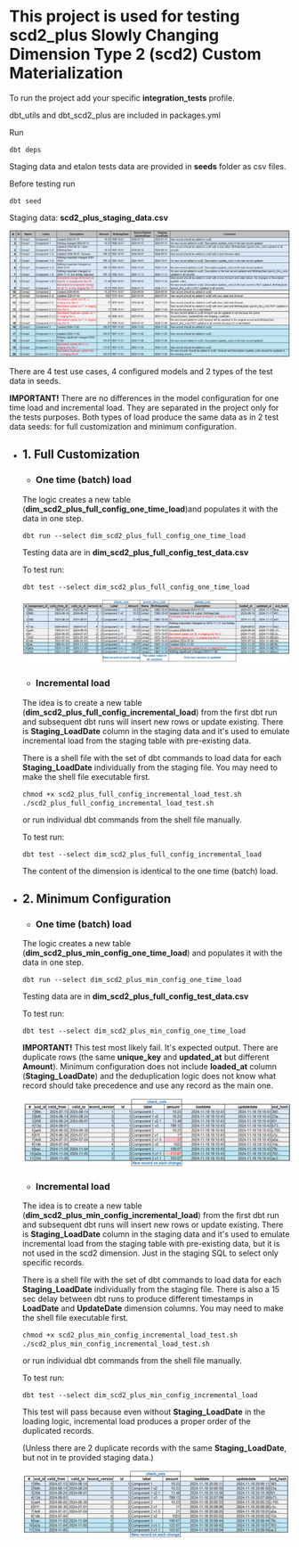 # This project is used for testing scd2_plus Slowly Changing Dimension Type 2 (scd2) Custom Materialization

To run the project add your specific **integration_tests** profile.

dbt_utils and dbt_scd2_plus are included in packages.yml

Run

```
dbt deps 
```

Staging data and etalon tests data are provided in **seeds** folder as csv files.

Before testing run

```
dbt seed
```

Staging data: **scd2_plus_staging_data.csv**

![img](../images/StagingData.png)

There are 4 test use cases, 4 configured models and 2 types of the test data in seeds.

**IMPORTANT!** There are no differences in the model configuration for one time load and incremental load. They are separated in the project only for the tests purposes.  Both types of load produce the same data as in 2 test data seeds: for full customization and minimum configuration.

- ## 1. Full Customization
    - ### One time (batch) load

    The logic creates a new table (**dim_scd2_plus_full_config_one_time_load**)and populates it with the data in one step.

    ```
    dbt run --select dim_scd2_plus_full_config_one_time_load
    ```
        
    Testing data are in **dim_scd2_plus_full_config_test_data.csv**

    To test run:

    ```
    dbt test --select dim_scd2_plus_full_config_one_time_load        
    ```
    ![img](../images/scd2_plus_full_config.png)

    - ### Incremental load

    The idea is to create a new table (**dim_scd2_plus_full_config_incremental_load**) from the first dbt run and subsequent dbt runs will insert new rows or update existing. There is **Staging_LoadDate** column in the staging data and it's used to emulate incremental load from the staging table with pre-existing data.

    There is a shell file with the set of dbt commands to load data for each **Staging_LoadDate** individually from the staging file.
    You may need to make the shell file executable first.

    ```
    chmod +x scd2_plus_full_config_incremental_load_test.sh
    ./scd2_plus_full_config_incremental_load_test.sh
    ```
    or run individual dbt commands from the shell file manually.

    To test run:

    ```
    dbt test --select dim_scd2_plus_full_config_incremental_load        
    ```
    The content of the dimension is identical to the one time (batch) load.

- ## 2. Minimum Configuration
    - ### One time (batch) load

    The logic creates a new table (**dim_scd2_plus_min_config_one_time_load**) and populates it with the data in one step.

    ```
    dbt run --select dim_scd2_plus_min_config_one_time_load
    ```
        
    Testing data are in **dim_scd2_plus_full_config_test_data.csv**

    To test run:

    ```
    dbt test --select dim_scd2_plus_min_config_one_time_load        
    ```
    **IMPORTANT!** This test most likely fail. It's expected output. There are duplicate rows (the same **unique_key** and **updated_at** but different **Amount**).
    Minimum configuration does not include **loaded_at** column (**Staging_LoadDate**) and the deduplication logic does not know what record should take precedence and use any record as the main one. 

    ![img](../images/scd2_plus_min_config_one_time_load.png)

    - ### Incremental load

    The idea is to create a new table (**dim_scd2_plus_min_config_incremental_load**) from the first dbt run and subsequent dbt runs will insert new rows or update existing. There is **Staging_LoadDate** column in the staging data and it's used to emulate incremental load from the staging table with pre-existing data, but it is not used in the scd2 dimension. Just in the staging SQL to select only specific records.

    There is a shell file with the set of dbt commands to load data for each **Staging_LoadDate** individually from the staging file. There is also a 15 sec delay between dbt runs to produce different timestamps in **LoadDate** and **UpdateDate** dimension columns.
    You may need to make the shell file executable first.

    ```
    chmod +x scd2_plus_min_config_incremental_load_test.sh
    ./scd2_plus_min_config_incremental_load_test.sh
    ```
    or run individual dbt commands from the shell file manually.

    To test run:

    ```
    dbt test --select dim_scd2_plus_min_config_incremental_load        
    ```        

    This test will pass because even without **Staging_LoadDate** in the loading logic, incremental load produces a proper order of the duplicated records.
	
    (Unless there are 2 duplicate records with the same **Staging_LoadDate**, but not in te provided staging data.)

    ![img](../images/scd2_plus_min_config_incremental_load.png)